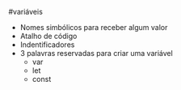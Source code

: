 #variáveis

* Nomes simbólicos para receber algum valor
* Atalho de código
* Indentificadores
* 3 palavras reservadas para criar uma variável
    * var
    * let
    * const